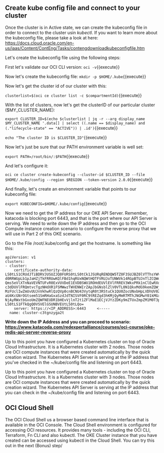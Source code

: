 ## Create kube config file and connect to your cluster

Once the cluster is in Active state, we can create the kubeconfig file in order to connect to the cluster usin *kubectl*.
If you want to learn more about the kubeconfig file, please take a look at here: https://docs.cloud.oracle.com/en-us/iaas/Content/ContEng/Tasks/contengdownloadkubeconfigfile.htm

Let's create the kubeconfig file using the following steps:

First let's validate our OCI CLI version:
`oci -v`{{execute}}

Now let's create the kubeconfig file:
`mkdir -p $HOME/.kube`{{execute}}

Now let's get the cluster id of our cluster with this:

`clusterlist=$(oci ce cluster list -c $compartmentId)`{{execute}}

With the list of clusters, now let's get the clusterID of our particular cluster ($MY_CLUSTER_NAME):

`export CLUSTER_ID=$(echo $clusterlist | jq -r --arg display_name $MY_CLUSTER_NAME '.data[] | select ((.name == $display_name) and (."lifecycle-state" == "ACTIVE")) | .id')`{{execute}}

`echo "The cluster ID is $CLUSTER_ID"`{{execute}}

Now let's just be sure that our PATH environment variable is well set:

`export PATH=/root/bin/:$PATH`{{execute}}

And let's configure it:

`oci ce cluster create-kubeconfig --cluster-id $CLUSTER_ID --file $HOME/.kube/config --region $REGION --token-version 2.0.0`{{execute}}

And finally, let's create an environment variable that points to our kubeconfig file:

`export KUBECONFIG=$HOME/.kube/config`{{execute}}

Now we need to get the IP address for our OKE API Server. Remember, katacoda is blocking port 6443, and that is the port where our API Server is serving.
We need to write down the IP address and then go to the OCI Compute instance creation scenario to configure the reverse proxy that we will use in Part 2 
of this OKE scenario.

Go to the File /root/.kube/config and get the hostname. Is something like this:

~~~~
apiVersion: v1
clusters:
- cluster:
    certificate-authority-data: LS0tLS1CRUdJTiBDRVJUSUZJQ0FURS0tLS0tCk1JSURqRENDQW5TZ0F3SUJBZ0lVTThsYWVMUGZrRmo3RmJtODd3c0VtK01iRTNV
d0RRWUpLb1pJaHZjTkFRRUwKQlFBd1hqRUxNQWtHQTFVRUJoTUNWVk14RGpBTUJnTlZCQWdUQlZSbGVHRnpNUTh3RFFZRFZRUUhFd1pCZFhOMAphVzR4RHpBTkJnTlZCQW9U
Qms5eVlXTnNaVEVNTUFvR0ExVUVDeE1EVDBSWU1ROHdEUVlEVlFRREV3WkxPRk1nClEwRXdIaGNOTVRrd09ERXdNVGN6T0RBd1doY05NalF3T0RBNE1UY3pPREF3V2pCZU1R
c3dDUVlFRQmtvcTgzNHdXR1FSMWwzTWVENWIrZApJbGNsblZlV0VTL0N1QkxMdG9kemZQWjBrMW5O
MzFUclIwZmUvUUJnVkhwRlQzQVp0cnBCNU43VytqR0t3RStuCk1QU0ZocUNxbHpLVDhUV0ZXZnRYOEI4bnBUQ1JCNWYzQm1ZZ1pielNvYU5SaTVzeWtpMW5ybk9CVkN3anB4
aU4KcGNrOGtsem51SmRHaGxaSzdJdTNISVF0RC9tREZqd3hKMjQyMmRTMThJNGMwY01kMGxVR3l0TnJKVnR0OVFXWgpvajB0YkRsY0liaEtsT1RVSTdybnplUGE0OEJZOFJC
NjAyRWxtbGxoUmZQWFNEUDR1bHEvVjlnT2t1ZFlMaE1ECjVJYzZDKy9mZTUxZmpZM1M0T3prODkyWWRWOHdublM2Y2RQZkNiOGVIenhEMEI5cHhZWHVsdVpuN2tKbk1ZUVUK
LS0tLS1FTkQgQ0VSVElGSUNBVEUtLS0tLQo=
    server: https://<IP_ADDRESS>:6443     <-----
  name: cluster-c3tgnzyga2t
~~~~

**Write down the IP Address and you can proceed to scenario:
https://www.katacoda.com/redexpertalliance/courses/oci-course/oke-redis-api-server-reverse-proxy**

Up to this point you have configured a Kubernetes cluster on top of Oracle Cloud Infrastructure. It is a Kubernetes cluster with 2 nodes. Those nodes
are OCI compute instances that were created automatically by the quick creation wizard.
The Kubernetes API Server is serving at the IP address that you've checked in the ~/kube/config file and listening on port 6443.

Up to this point you have configured a Kubernetes cluster on top of Oracle Cloud Infrastructure. It is a Kubernetes cluster with 3 nodes. Those nodes
are OCI compute instances that were created automatically by the quick creation wizard.
The Kubernetes API Server is serving at the IP address that you can check in the ~/kube/config file and listening on port 6443.

## OCI Cloud Shell
The OCI Cloud Shell us a browser based command line interface that is available in the OCI Console. The Cloud Shell environment is configured for accessing OCI resources. It provides many tools - including the OCI CLI, Terraform, Fn CLI and also kubectl. The OKE Cluster instance that you have created can be accessed using kubectl in the Cloud Shell. You can try this out in the next (Bonus) step/